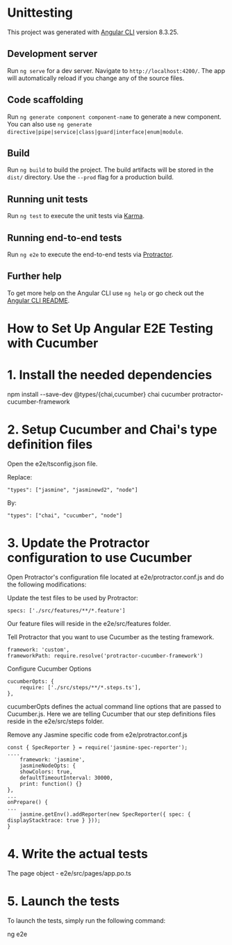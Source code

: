 # Unittesting

This project was generated with [Angular CLI](https://github.com/angular/angular-cli) version 8.3.25.

## Development server

Run `ng serve` for a dev server. Navigate to `http://localhost:4200/`. The app will automatically reload if you change any of the source files.

## Code scaffolding

Run `ng generate component component-name` to generate a new component. You can also use `ng generate directive|pipe|service|class|guard|interface|enum|module`.

## Build

Run `ng build` to build the project. The build artifacts will be stored in the `dist/` directory. Use the `--prod` flag for a production build.

## Running unit tests

Run `ng test` to execute the unit tests via [Karma](https://karma-runner.github.io).

## Running end-to-end tests

Run `ng e2e` to execute the end-to-end tests via [Protractor](http://www.protractortest.org/).

## Further help

To get more help on the Angular CLI use `ng help` or go check out the [Angular CLI README](https://github.com/angular/angular-cli/blob/master/README.md).


# How to Set Up Angular E2E Testing with Cucumber

# 1. Install the needed dependencies
npm install --save-dev @types/{chai,cucumber} chai cucumber protractor-cucumber-framework

# 2. Setup Cucumber and Chai's type definition files
Open the e2e/tsconfig.json file.

Replace:

    "types": ["jasmine", "jasminewd2", "node"]

By:

    "types": ["chai", "cucumber", "node"]

# 3. Update the Protractor configuration to use Cucumber

Open Protractor's configuration file located at e2e/protractor.conf.js and do the following modifications:

Update the test files to be used by Protractor:

    specs: ['./src/features/**/*.feature']

Our feature files will reside in the e2e/src/features folder.

Tell Protractor that you want to use Cucumber as the testing framework.

    framework: 'custom',
    frameworkPath: require.resolve('protractor-cucumber-framework')

Configure Cucumber Options

    cucumberOpts: {
        require: ['./src/steps/**/*.steps.ts'],
    },

cucumberOpts defines the actual command line options that are passed to Cucumber.js. Here we are telling Cucumber that our step definitions files reside in the e2e/src/steps folder.

Remove any Jasmine specific code from e2e/protractor.conf.js

    const { SpecReporter } = require('jasmine-spec-reporter');
    ....
        framework: 'jasmine',
        jasmineNodeOpts: {
        showColors: true,
        defaultTimeoutInterval: 30000,
        print: function() {}
    },
    ...
    onPrepare() {
    ...
        jasmine.getEnv().addReporter(new SpecReporter({ spec: { displayStacktrace: true } }));
    }

  # 4. Write the actual tests

  
The page object - e2e/src/pages/app.po.ts


# 5. Launch the tests

To launch the tests, simply run the following command:

ng e2e